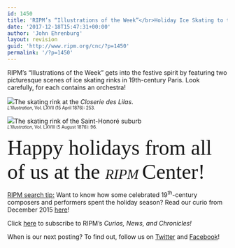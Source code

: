 ```yaml
---
id: 1450
title: 'RIPM’s “Illustrations of the Week”</br>Holiday Ice Skating to the Music of an Orchestra'
date: '2017-12-18T15:47:31+00:00'
author: 'John Ehrenburg'
layout: revision
guid: 'http://www.ripm.org/cnc/?p=1450'
permalink: '/?p=1450'
---
```


RIPM’s “Illustrations of the Week” gets into the festive spirit by featuring two picturesque scenes of ice skating rinks in 19th-century Paris. Look carefully, for each contains an orchestra!

![](http://www.ripm.org/cnc/wp-content/uploads/2017/12/1-ice-skating.jpg)The skating rink at the *Closerie des Lilas*.  
<span style="font-size: 70%;">*L’Illustration*, Vol. LXVII (15 April 1876): 253.</span>

![](http://www.ripm.org/cnc/wp-content/uploads/2017/12/2-ice-skating.jpg)The skating rink of the Saint-Honoré suburb  
<span style="font-size: 70%;">*L’Illustration*, Vol. LXVIII (5 August 1876): 96.</span>

<span style="font-family: 'Palace Script MT'; font-size: 36pt;">Happy holidays from all of us at the <span style="font-size: 24pt;">*<span style="font-family: 'Baskerville Old Face';">RIPM</span>* </span>Center!</span>

<u>RIPM search tip:</u> Want to know how some celebrated 19<sup>th</sup>-century composers and performers spent the holiday season? Read our curio from December 2015 [here](http://www.ripm.org/cnc/?p=286)!

Click [here](http://ripm.org/?page=cncsubscribe) to subscribe to RIPM’s *Curios, News, and Chronicles!*

When is our next posting? To find out, follow us on [Twitter](https://twitter.com/RIPMCenter) and [Facebook](https://www.facebook.com/RIPMCenter/)!